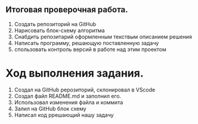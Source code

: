 ## Итоговая проверочная работа.

1. Создать репозиторий на GitHub
2. Нарисовать блок-схему алгоритма
3. Снабдить репозитарий оформленным текствым описанием решения
4. Написать программу, решающую поставленную задачу
5. спользовать контроль версий в работе над этим проектом

# Ход выполнения задания.
1. Создал на GitHub рерозиторий, склонировал в VScode
2. Создал файл README.md и заполнил его. 
3. Использовал изменения файла и коммита
4. Залил на GitHub блок схему
5. Написал код ррешающий нашу задачу